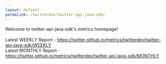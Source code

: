 ```yaml
---
layout: default
permalink: /twitterdev/twitter-api-java-sdk/
---
```

Welcome to twitter-api-java-sdk's metrics homepage!
<br><br>
Latest WEEKLY Report - <a href="https://twitter.github.io/metrics/twitterdev/twitter-api-java-sdk/WEEKLY">https://twitter.github.io/metrics/twitterdev/twitter-api-java-sdk/WEEKLY</a>
<br>
Latest MONTHLY Report - <a href="https://twitter.github.io/metrics/twitterdev/twitter-api-java-sdk/MONTHLY">https://twitter.github.io/metrics/twitterdev/twitter-api-java-sdk/MONTHLY</a>
<br>
